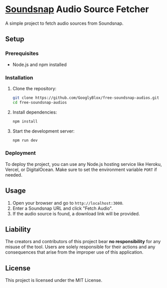 # [Soundsnap](https://www.soundsnap.com/) Audio Source Fetcher

A simple project to fetch audio sources from Soundsnap.

## Setup

### Prerequisites
- Node.js and npm installed

### Installation

1. Clone the repository:
    ```bash
    git clone https://github.com/GooglyBlox/free-soundsnap-audios.git 
    cd free-soundsnap-audios
    ```

2. Install dependencies:
    ```bash
    npm install
    ```

3. Start the development server:
    ```bash
    npm run dev
    ```

### Deployment

To deploy the project, you can use any Node.js hosting service like Heroku, Vercel, or DigitalOcean. Make sure to set the environment variable `PORT` if needed.

## Usage

1. Open your browser and go to `http://localhost:3000`.
2. Enter a Soundsnap URL and click "Fetch Audio".
3. If the audio source is found, a download link will be provided.

## Liability

The creators and contributors of this project bear **no responsibility** for any misuse of the tool. Users are solely responsible for their actions and any consequences that arise from the improper use of this application.


## License

This project is licensed under the MIT License.
